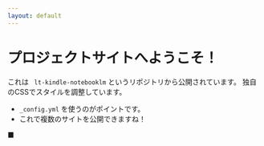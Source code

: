 ```yaml
---
layout: default
---
```


# プロジェクトサイトへようこそ！

これは ` lt-kindle-notebooklm` というリポジトリから公開されています。
独自のCSSでスタイルを調整しています。

- `_config.yml` を使うのがポイントです。
- これで複数のサイトを公開できますね！

■
